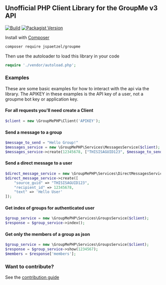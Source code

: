 ## Unofficial PHP Client Library for the GroupMe v3 API 

[![Build](https://github.com/jspaetzel/GroupMePHP/actions/workflows/php.yml/badge.svg)](https://github.com/jspaetzel/GroupMePHP/actions/workflows/php.yml)
[![Packagist Version](https://img.shields.io/packagist/v/jspaetzel/groupme.svg)](https://packagist.org/packages/jspaetzel/groupme)

Install with [Composer](https://getcomposer.org/)
~~~~~bash
composer require jspaetzel/groupme
~~~~~

Then use the autoloader to load this library in your code
~~~~~php
require './vendor/autoload.php';
~~~~~

### Examples
These are some basic examples for how to interact with the api via the library.
The APIKEY in these examples is the API key of a user, not a groupme bot key or application key.

#### For all requests you'll need create a Client
~~~~~php
$client = new \GroupMePHP\Client('APIKEY');
~~~~~

#### Send a message to a group
~~~~~php
$message_to_send = "Hello Group!"
$messages_service = new \GroupMePHP\Services\MessagesService($client);
$messages_service->create(12345678, ["THISISAGUID123", $message_to_send]);
~~~~~

#### Send a direct message to a user
~~~~~php
$direct_message_service = new \GroupMePHP\Services\DirectMessagesService($client);
$direct_message_service->create([
    "source_guid" => "THISISAGUID123",
    "recipient_id" => 12345678,
    "text" => 'Hello User'
]);
~~~~~

#### Get index of groups for authenticated user
~~~~~php
$group_service = new \GroupMePHP\Services\GroupsService($client);
$response = $group_service->index();
~~~~~

#### Get only the members of a group as json
~~~~~php
$group_service = new \GroupMePHP\Services\GroupsService($client);
$response = $group_service->show(1234567);
$members = $response['members'];
~~~~~

### Want to contribute?
See the [contribution guide](./CONTRIBUTING.md)
